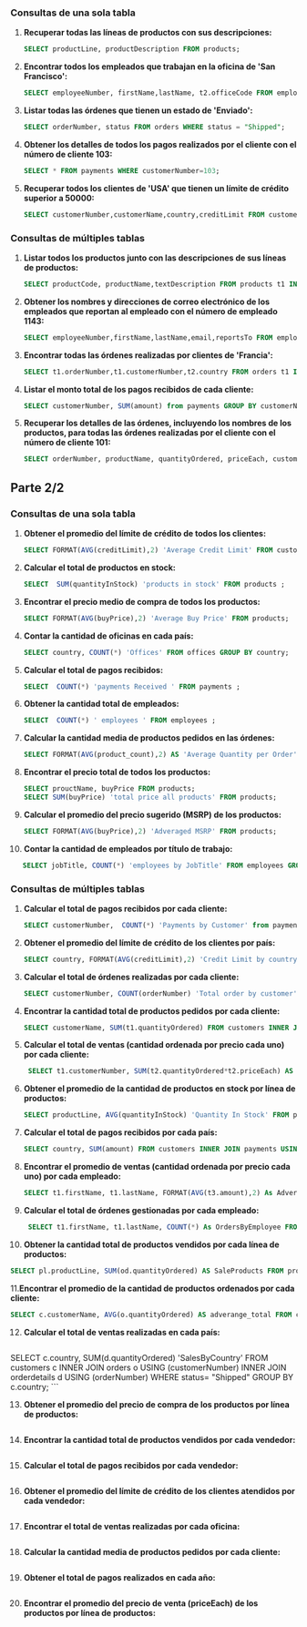 ### Consultas de una sola tabla

1. **Recuperar todas las líneas de productos con sus descripciones:**

   ```sql
   SELECT productLine, productDescription FROM products;
   ```

2. **Encontrar todos los empleados que trabajan en la oficina de 'San Francisco':**

   ```sql
   SELECT employeeNumber, firstName,lastName, t2.officeCode FROM employees t1 INNER JOIN offices t2 ON t2.officeCode=t1.officeCode WHERE t2.city = 'San Francisco';
   ```

3. **Listar todas las órdenes que tienen un estado de 'Enviado':**

   ```sql
   SELECT orderNumber, status FROM orders WHERE status = "Shipped";
   ```

4. **Obtener los detalles de todos los pagos realizados por el cliente con el número de cliente 103:**

   ```sql
   SELECT * FROM payments WHERE customerNumber=103;
   ```

5. **Recuperar todos los clientes de 'USA' que tienen un límite de crédito superior a 50000:**

   ```sql
   SELECT customerNumber,customerName,country,creditLimit FROM customers WHERE creditLimit> 50000 AND country= "USA";
   ```

### Consultas de múltiples tablas

1. **Listar todos los productos junto con las descripciones de sus líneas de productos:**

   ```sql
   SELECT productCode, productName,textDescription FROM products t1 INNER JOIN productlines t2 ON t1.productline = t2.productline;
   ```

2. **Obtener los nombres y direcciones de correo electrónico de los empleados que reportan al empleado con el número de empleado 1143:**

   ```sql
   SELECT employeeNumber,firstName,lastName,email,reportsTo FROM employees WHERE reportsTo=1143;
   ```

3. **Encontrar todas las órdenes realizadas por clientes de 'Francia':**

   ```sql
   SELECT t1.orderNumber,t1.customerNumber,t2.country FROM orders t1 INNER JOIN customers t2 ON t1.customerNumber = t2.customerNumber WHERE t2.country="France";
   ```

4. **Listar el monto total de los pagos recibidos de cada cliente:**

   ```sql
   SELECT customerNumber, SUM(amount) from payments GROUP BY customerNumber;
   ```

5. **Recuperar los detalles de las órdenes, incluyendo los nombres de los productos, para todas las órdenes realizadas por el cliente con el número de cliente 101:**

   ```sql
   SELECT orderNumber, productName, quantityOrdered, priceEach, customerNumber FROM orders INNER JOIN orderdetails USING (orderNumber)INNER JOIN products  USING (productCode) WHERE customerNumber=103;
   
   ```

## Parte 2/2

### Consultas de una sola tabla

1. **Obtener el promedio del límite de crédito de todos los clientes:**

   ```sql
   SELECT FORMAT(AVG(creditLimit),2) 'Average Credit Limit' FROM customers;
   ```

2. **Calcular el total de productos en stock:**

   ```sql
   SELECT  SUM(quantityInStock) 'products in stock' FROM products ;
   ```

3. **Encontrar el precio medio de compra de todos los productos:**

   ```sql
   SELECT FORMAT(AVG(buyPrice),2) 'Average Buy Price' FROM products;
   ```

4. **Contar la cantidad de oficinas en cada país:**

   ```sql
   SELECT country, COUNT(*) 'Offices' FROM offices GROUP BY country;
   ```

5. **Calcular el total de pagos recibidos:**

   ```sql
   SELECT  COUNT(*) 'payments Received ' FROM payments ;
   ```

6. **Obtener la cantidad total de empleados:**

   ```sql
   SELECT  COUNT(*) ' employees ' FROM employees ;
   ```

7. **Calcular la cantidad media de productos pedidos en las órdenes:**

   ```sql
   SELECT FORMAT(AVG(product_count),2) AS 'Average Quantity per Order' FROM ( SELECT orderNumber, SUM(quantityOrdered) AS product_count FROM orderdetails GROUP BY orderNumber) AS subquery;
   
   ```

8. **Encontrar el precio total de todos los productos:**

   ```sql
   SELECT prouctName, buyPrice FROM products;
   SELECT SUM(buyPrice) 'total price all products' FROM products;
   ```

9. **Calcular el promedio del precio sugerido (MSRP) de los productos:**

   ```sql
   SELECT FORMAT(AVG(buyPrice),2) 'Adveraged MSRP' FROM products;
   ```

10. **Contar la cantidad de empleados por título de trabajo:**

```sql
   SELECT jobTitle, COUNT(*) 'employees by JobTitle' FROM employees GROUP BY jobTitle;
```

### Consultas de múltiples tablas

1. **Calcular el total de pagos recibidos por cada cliente:**

   ```sql
   SELECT customerNumber,  COUNT(*) 'Payments by Customer' from payments GROUP BY customerNumber;
   ```

2. **Obtener el promedio del límite de crédito de los clientes por país:**

   ```sql
   SELECT country, FORMAT(AVG(creditLimit),2) 'Credit Limit by country' from customers GROUP BY country;
   ```

3. **Calcular el total de órdenes realizadas por cada cliente:**

   ```sql
   SELECT customerNumber, COUNT(orderNumber) 'Total order by customer' from orders GROUP BY customerNumber;
   ```

4. **Encontrar la cantidad total de productos pedidos por cada cliente:**

   ```sql
   SELECT customerName, SUM(t1.quantityOrdered) FROM customers INNER JOIN orders t2 USING (customerNumber) INNER JOIN orderdetails t1 USING (orderNumber) WHERE t2.status = 'Shipped' GROUP BY customerName;
   ```

5. **Calcular el total de ventas (cantidad ordenada por precio cada uno) por cada cliente:**

   ```sql
    SELECT t1.customerNumber, SUM(t2.quantityOrdered*t2.priceEach) AS sale FROM orders t1 INNER JOIN orderdetails t2   WHERE t1.status = 'Shipped' GROUP BY t1.customerNumber ORDER BY sale DESC;
   ```

6. **Obtener el promedio de la cantidad de productos en stock por línea de productos:**

   ```sql
   SELECT productLine, AVG(quantityInStock) 'Quantity In Stock' FROM products GROUP BY productLine;
   ```

7. **Calcular el total de pagos recibidos por cada país:**

   ```sql
   SELECT country, SUM(amount) FROM customers INNER JOIN payments USING (customerNumber) GROUP BY  country;
   ```

8. **Encontrar el promedio de ventas (cantidad ordenada por precio cada uno) por cada empleado:**

   ```sql
   SELECT t1.firstName, t1.lastName, FORMAT(AVG(t3.amount),2) As AdverageAmount FROM employees t1 INNER JOIN customers t2 ON employeeNumber = salesRepEmployeeNumber INNER JOIN payments t3 USING (customerNumber) GROUP BY t1.firstName, t1.lastName ORDER BY AdverageAmount ;
   ```

9. **Calcular el total de órdenes gestionadas por cada empleado:**

   ```sql
    SELECT t1.firstName, t1.lastName, COUNT(*) As OrdersByEmployee FROM employees t1 INNER JOIN customers t2 ON employeeNumber = salesRepEmployeeNumber INNER JOIN orders t3 USING (customerNumber) GROUP BY t1.firstName, t1.lastName;
   ```

10. **Obtener la cantidad total de productos vendidos por cada línea de productos:**

   ```sql
   SELECT pl.productLine, SUM(od.quantityOrdered) AS SaleProducts FROM productlines pl INNER JOIN products p ON pl.productLine = p.productLine INNER JOIN orderdetails od ON p.productCode = od.productCode GROUP BY pl.productLine;
   ```

11.**Encontrar el promedio de la cantidad de productos ordenados por cada cliente:**

   ```sql
   SELECT c.customerName, AVG(o.quantityOrdered) AS adverange_total FROM customers c INNER JOIN orders d USING (customerNumber) INNER JOIN orderdetails o USING (orderNumber) GROUP BY c.customerName ORDER BY adverange_total;
   ```

12. **Calcular el total de ventas realizadas en cada país:**

    ```sql
   SELECT c.country, SUM(d.quantityOrdered) 'SalesByCountry' FROM customers c INNER JOIN orders o USING (customerNumber) INNER JOIN orderdetails d USING (orderNumber) WHERE status= "Shipped" GROUP BY c.country;
    ```

13. **Obtener el promedio del precio de compra de los productos por línea de productos:**

    ```sql
    
    ```

14. **Encontrar la cantidad total de productos vendidos por cada vendedor:**

    ```sql
    
    ```

15. **Calcular el total de pagos recibidos por cada vendedor:**

    ```sql
    
    ```

16. **Obtener el promedio del límite de crédito de los clientes atendidos por cada vendedor:**

    ```sql
    
    ```

17. **Encontrar el total de ventas realizadas por cada oficina:**

    ```sql
    
    ```

18. **Calcular la cantidad media de productos pedidos por cada cliente:**

    ```sql
    
    ```

19. **Obtener el total de pagos realizados en cada año:**

    ```sql
    
    ```

20. **Encontrar el promedio del precio de venta (priceEach) de los productos por línea de productos:**
